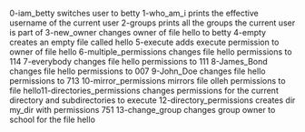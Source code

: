 0-iam_betty switches user to betty
1-who_am_i prints the effective username of the current user
2-groups prints all the groups the current user is part of
3-new_owner changes owner of file hello to betty
4-empty creates an empty file called hello
5-execute adds execute permission to owner of file hello
6-multiple_permissions changes file hello permissions to 114
7-everybody changes file hello permissions to 111
8-James_Bond changes file hello permissions to 007
9-John_Doe changes file hello permissions to 713
10-mirror_permissions mirrors file olleh permissions to file hello11-directories_permissions changes permissions for the current directory and subdirectories to execute
12-directory_permissions creates dir my_dir with permissions 751
13-change_group changes group owner to school for the file hello
